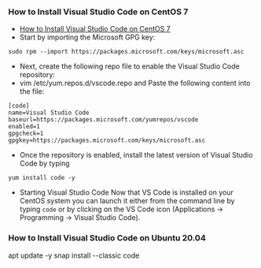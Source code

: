 ### How to Install Visual Studio Code on CentOS 7
* [How to Install Visual Studio Code on CentOS 7](https://linuxize.com/post/how-to-install-visual-studio-code-on-centos-7/)
* Start by importing the Microsoft GPG key:
```
sudo rpm --import https://packages.microsoft.com/keys/microsoft.asc
```
* Next, create the following repo file to enable the Visual Studio Code repository:
* vim /etc/yum.repos.d/vscode.repo and Paste the following content into the file:
```
[code]
name=Visual Studio Code
baseurl=https://packages.microsoft.com/yumrepos/vscode
enabled=1
gpgcheck=1
gpgkey=https://packages.microsoft.com/keys/microsoft.asc
```
* Once the repository is enabled, install the latest version of Visual Studio Code by typing
```
yum install code -y
```
* Starting Visual Studio Code 
Now that VS Code is installed on your CentOS system you can launch it either from the command line by typing `code` or by clicking on the VS Code icon (Applications -> Programming -> Visual Studio Code).

### How to Install Visual Studio Code on Ubuntu 20.04
apt update -y
snap install --classic code
